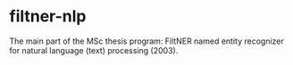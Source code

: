 # filtner-nlp
The main part of the MSc thesis program: FiltNER named entity recognizer for natural language (text) processing (2003).
